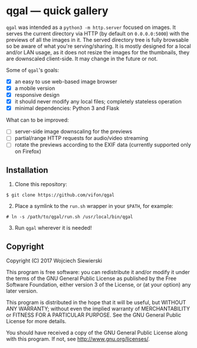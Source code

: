 qgal — quick gallery
====================

`qgal` was intended as a `python3 -m http.server` focused on images.
It serves the current directory via HTTP (by default on
`0.0.0.0:5000`) with the previews of all the images in it. The served
directory tree is fully browsable so be aware of what you're
serving/sharing. It is mostly designed for a local and/or LAN usage,
as it does not resize the images for the thumbnails, they are
downscaled client-side. It may change in the future or not.

Some of `qgal`'s goals:
- [X] an easy to use web-based image browser
- [X] a mobile version
- [X] responsive design
- [X] it should never modify any local files; completely stateless operation
- [X] minimal dependencies: Python 3 and Flask

What can to be improved:
- [ ] server-side image downscaling for the previews
- [ ] partial/range HTTP requests for audio/video streaming
- [ ] rotate the previews according to the EXIF data (currently supported only on Firefox)

Installation
------------

1. Clone this repository:

```
$ git clone https://github.com/vifon/qgal
```

2. Place a symlink to the `run.sh` wrapper in your `$PATH`, for example:

```
# ln -s /path/to/qgal/run.sh /usr/local/bin/qgal
```

3. Run `qgal` wherever it is needed!


Copyright
---------

Copyright (C) 2017  Wojciech Siewierski

This program is free software: you can redistribute it and/or modify
it under the terms of the GNU General Public License as published by
the Free Software Foundation, either version 3 of the License, or
(at your option) any later version.

This program is distributed in the hope that it will be useful,
but WITHOUT ANY WARRANTY; without even the implied warranty of
MERCHANTABILITY or FITNESS FOR A PARTICULAR PURPOSE.  See the
GNU General Public License for more details.

You should have received a copy of the GNU General Public License
along with this program.  If not, see <http://www.gnu.org/licenses/>.
